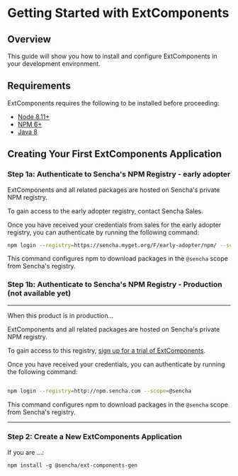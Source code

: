 # Getting Started with ExtComponents

## Overview

This guide will show you how to install and configure ExtComponents in your development environment.

## Requirements

ExtComponents requires the following to be installed before proceeding:

* [Node 8.11+](#getting_started_-_installing_node_and_npm)
* [NPM 6+](#getting_started_-_installing_node_and_npm)
* [Java 8](#getting_started_-_installing_java)

## Creating Your First ExtComponents Application

### Step 1a: Authenticate to Sencha's NPM Registry - early adopter

ExtComponents and all related packages are hosted on Sencha's private NPM registry. 

To gain access to the early adopter registry, contact Sencha Sales.

Once you have received your credentials from sales for the early adopter registry, 
you can authenticate by running the following command:

```bash
npm login --registry=https://sencha.myget.org/F/early-adopter/npm/ --scope=@sencha
```

This command configures npm to download packages in the `@sencha` scope from Sencha's registry.

### Step 1b: Authenticate to Sencha's NPM Registry - Production (not available yet)


*************
When this product is in production...

ExtComponents and all related packages are hosted on Sencha's private NPM registry. 

To gain access to this registry, [sign up for a trial of ExtComponents](https://www.sencha.com/products/extcomponents/evaluate).  

Once you have received your credentials, you can authenticate by running the following command:

```bash

npm login --registry=http://npm.sencha.com --scope=@sencha

```

This command configures npm to download packages in the `@sencha` scope from Sencha's registry.
*************

### Step 2: Create a New ExtComponents Application

If you are ...:

```
npm install -g @sencha/ext-components-gen
```
